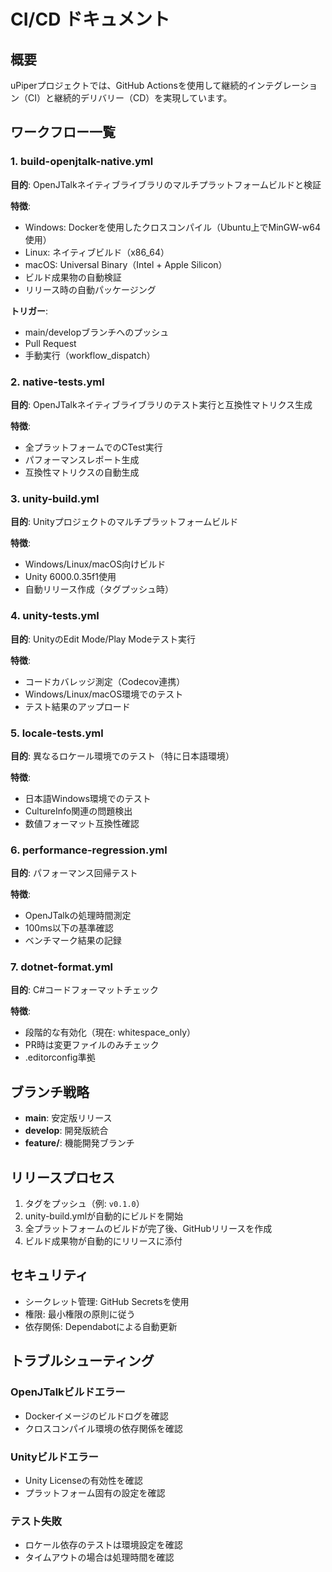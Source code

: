 # CI/CD ドキュメント

## 概要

uPiperプロジェクトでは、GitHub Actionsを使用して継続的インテグレーション（CI）と継続的デリバリー（CD）を実現しています。

## ワークフロー一覧

### 1. build-openjtalk-native.yml
**目的**: OpenJTalkネイティブライブラリのマルチプラットフォームビルドと検証

**特徴**:
- Windows: Dockerを使用したクロスコンパイル（Ubuntu上でMinGW-w64使用）
- Linux: ネイティブビルド（x86_64）
- macOS: Universal Binary（Intel + Apple Silicon）
- ビルド成果物の自動検証
- リリース時の自動パッケージング

**トリガー**:
- main/developブランチへのプッシュ
- Pull Request
- 手動実行（workflow_dispatch）

### 2. native-tests.yml
**目的**: OpenJTalkネイティブライブラリのテスト実行と互換性マトリクス生成

**特徴**:
- 全プラットフォームでのCTest実行
- パフォーマンスレポート生成
- 互換性マトリクスの自動生成

### 3. unity-build.yml
**目的**: Unityプロジェクトのマルチプラットフォームビルド

**特徴**:
- Windows/Linux/macOS向けビルド
- Unity 6000.0.35f1使用
- 自動リリース作成（タグプッシュ時）

### 4. unity-tests.yml
**目的**: UnityのEdit Mode/Play Modeテスト実行

**特徴**:
- コードカバレッジ測定（Codecov連携）
- Windows/Linux/macOS環境でのテスト
- テスト結果のアップロード

### 5. locale-tests.yml
**目的**: 異なるロケール環境でのテスト（特に日本語環境）

**特徴**:
- 日本語Windows環境でのテスト
- CultureInfo関連の問題検出
- 数値フォーマット互換性確認

### 6. performance-regression.yml
**目的**: パフォーマンス回帰テスト

**特徴**:
- OpenJTalkの処理時間測定
- 100ms以下の基準確認
- ベンチマーク結果の記録

### 7. dotnet-format.yml
**目的**: C#コードフォーマットチェック

**特徴**:
- 段階的な有効化（現在: whitespace_only）
- PR時は変更ファイルのみチェック
- .editorconfig準拠

## ブランチ戦略

- **main**: 安定版リリース
- **develop**: 開発版統合
- **feature/**: 機能開発ブランチ

## リリースプロセス

1. タグをプッシュ（例: `v0.1.0`）
2. unity-build.ymlが自動的にビルドを開始
3. 全プラットフォームのビルドが完了後、GitHubリリースを作成
4. ビルド成果物が自動的にリリースに添付

## セキュリティ

- シークレット管理: GitHub Secretsを使用
- 権限: 最小権限の原則に従う
- 依存関係: Dependabotによる自動更新

## トラブルシューティング

### OpenJTalkビルドエラー
- Dockerイメージのビルドログを確認
- クロスコンパイル環境の依存関係を確認

### Unityビルドエラー
- Unity Licenseの有効性を確認
- プラットフォーム固有の設定を確認

### テスト失敗
- ロケール依存のテストは環境設定を確認
- タイムアウトの場合は処理時間を確認